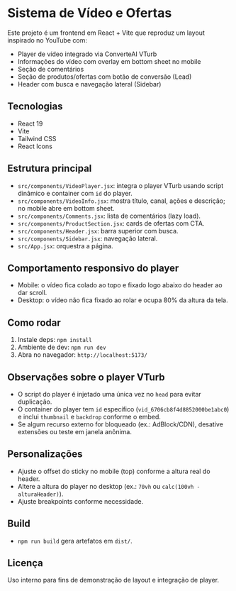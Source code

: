 # Sistema de Vídeo e Ofertas

Este projeto é um frontend em React + Vite que reproduz um layout inspirado no YouTube com:
- Player de vídeo integrado via ConverteAI VTurb
- Informações do vídeo com overlay em bottom sheet no mobile
- Seção de comentários
- Seção de produtos/ofertas com botão de conversão (Lead)
- Header com busca e navegação lateral (Sidebar)

## Tecnologias
- React 19
- Vite
- Tailwind CSS
- React Icons

## Estrutura principal
- `src/components/VideoPlayer.jsx`: integra o player VTurb usando script dinâmico e container com `id` do player.
- `src/components/VideoInfo.jsx`: mostra título, canal, ações e descrição; no mobile abre em bottom sheet.
- `src/components/Comments.jsx`: lista de comentários (lazy load).
- `src/components/ProductSection.jsx`: cards de ofertas com CTA.
- `src/components/Header.jsx`: barra superior com busca.
- `src/components/Sidebar.jsx`: navegação lateral.
- `src/App.jsx`: orquestra a página.

## Comportamento responsivo do player
- Mobile: o vídeo fica colado ao topo e fixado logo abaixo do header ao dar scroll.
- Desktop: o vídeo não fica fixado ao rolar e ocupa 80% da altura da tela.

## Como rodar
1. Instale deps: `npm install`
2. Ambiente de dev: `npm run dev`
3. Abra no navegador: `http://localhost:5173/`

## Observações sobre o player VTurb
- O script do player é injetado uma única vez no `head` para evitar duplicação.
- O container do player tem `id` específico (`vid_6706cb8f4d8852000be1abc0`) e inclui `thumbnail` e `backdrop` conforme o embed.
- Se algum recurso externo for bloqueado (ex.: AdBlock/CDN), desative extensões ou teste em janela anônima.

## Personalizações
- Ajuste o offset do sticky no mobile (top) conforme a altura real do header.
- Altere a altura do player no desktop (ex.: `70vh` ou `calc(100vh - alturaHeader)`).
- Ajuste breakpoints conforme necessidade.

## Build
- `npm run build` gera artefatos em `dist/`.

## Licença
Uso interno para fins de demonstração de layout e integração de player.

